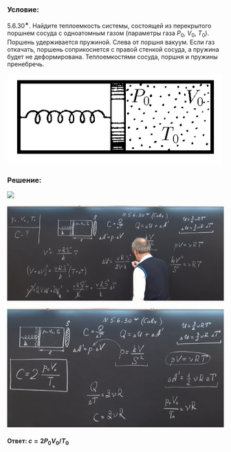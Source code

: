 ###  Условие:

$5.6.30^{∗}.$ Найдите теплоемкость системы, состоящей из перекрытого поршнем сосуда с одноатомным газом (параметры газа $P_0$, $V_0$, $T_0$). Поршень удерживается пружиной. Слева от поршня вакуум. Если газ откачать, поршень соприкоснется с правой стенкой сосуда, а пружина будет не деформирована. Теплоемкостями сосуда, поршня и пружины пренебречь.

![К задаче $5.6.30$|499x211, 45%](../../img/5.6.30/5.6.30.png)

###  Решение:

![](https://www.youtube.com/embed/x6Nd9iGZ6pQ)

![|835x366, 67%](../../img/5.6.30/01.png)

![|643x354, 67%](../../img/5.6.30/02.png)

#### Ответ: $c = 2P_0V_0/T_0$